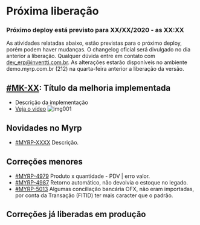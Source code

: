 # Próxima liberação

### Próximo deploy está previsto para XX/XX/2020 - as XX:XX
As atividades relatadas abaixo, estão previstas para o próximo deploy, porém podem haver mudanças. O changelog oficial será divulgado no dia anterior a liberação. Qualquer dúvida entre em contato com dev_erp@inventti.com.br.
As alterações estarão disponíveis no ambiente demo.myrp.com.br (212) na quarta-feira anterior a liberação da versão.

## [#MK-XX](https://devmyrp.atlassian.net/browse/MK-XX): Título da melhoria implementada
* Descrição da implementação
* [Veja o vídeo](http://recordit.co/2MyFCjFpdq)
![img001](https://i.imgur.com/XXXX.png)

## Novidades no Myrp
* [#MYRP-XXXX](https://devmyrp.atlassian.net/browse/MYRP-XXXX) Descrição.

## Correções menores
* [#MYRP-4979](https://devmyrp.atlassian.net/browse/MYRP-4979) Produto x quantidade - PDV | erro valor.
* [#MYRP-4987](https://devmyrp.atlassian.net/browse/MYRP-4987) Retorno automático, não devolvia o estoque no legado.
* [#MYRP-5013](https://devmyrp.atlassian.net/browse/MYRP-5013) Algumas conciliação bancária OFX, não eram importadas, por conta da Transação (FITID) ter mais caracter que o padrão. 

## Correções já liberadas em produção

